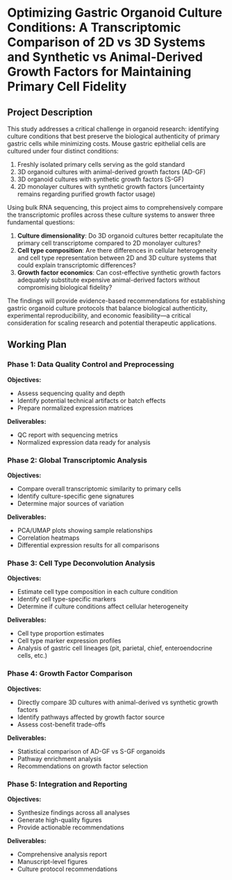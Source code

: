 # Optimizing Gastric Organoid Culture Conditions: A Transcriptomic Comparison of 2D vs 3D Systems and Synthetic vs Animal-Derived Growth Factors for Maintaining Primary Cell Fidelity

## Project Description

This study addresses a critical challenge in organoid research: identifying culture conditions that best preserve the biological authenticity of primary gastric cells while minimizing costs. Mouse gastric epithelial cells are cultured under four distinct conditions:

1. Freshly isolated primary cells serving as the gold standard
2. 3D organoid cultures with animal-derived growth factors (AD-GF)
3. 3D organoid cultures with synthetic growth factors (S-GF)
4. 2D monolayer cultures with synthetic growth factors (uncertainty remains regarding purified growth factor usage)

Using bulk RNA sequencing, this project aims to comprehensively compare the transcriptomic profiles across these culture systems to answer three fundamental questions:

1. **Culture dimensionality**: Do 3D organoid cultures better recapitulate the primary cell transcriptome compared to 2D monolayer cultures?
2. **Cell type composition**: Are there differences in cellular heterogeneity and cell type representation between 2D and 3D culture systems that could explain transcriptomic differences?
3. **Growth factor economics**: Can cost-effective synthetic growth factors adequately substitute expensive animal-derived factors without compromising biological fidelity?

The findings will provide evidence-based recommendations for establishing gastric organoid culture protocols that balance biological authenticity, experimental reproducibility, and economic feasibility—a critical consideration for scaling research and potential therapeutic applications.

## Working Plan

### Phase 1: Data Quality Control and Preprocessing

**Objectives:**
- Assess sequencing quality and depth
- Identify potential technical artifacts or batch effects
- Prepare normalized expression matrices

**Deliverables:**
- QC report with sequencing metrics
- Normalized expression data ready for analysis

### Phase 2: Global Transcriptomic Analysis

**Objectives:**
- Compare overall transcriptomic similarity to primary cells
- Identify culture-specific gene signatures
- Determine major sources of variation

**Deliverables:**
- PCA/UMAP plots showing sample relationships
- Correlation heatmaps
- Differential expression results for all comparisons

### Phase 3: Cell Type Deconvolution Analysis

**Objectives:**
- Estimate cell type composition in each culture condition
- Identify cell type-specific markers
- Determine if culture conditions affect cellular heterogeneity

**Deliverables:**
- Cell type proportion estimates
- Cell type marker expression profiles
- Analysis of gastric cell lineages (pit, parietal, chief, enteroendocrine cells, etc.)

### Phase 4: Growth Factor Comparison

**Objectives:**
- Directly compare 3D cultures with animal-derived vs synthetic growth factors
- Identify pathways affected by growth factor source
- Assess cost-benefit trade-offs

**Deliverables:**
- Statistical comparison of AD-GF vs S-GF organoids
- Pathway enrichment analysis
- Recommendations on growth factor selection

### Phase 5: Integration and Reporting

**Objectives:**
- Synthesize findings across all analyses
- Generate high-quality figures
- Provide actionable recommendations

**Deliverables:**
- Comprehensive analysis report
- Manuscript-level figures
- Culture protocol recommendations
